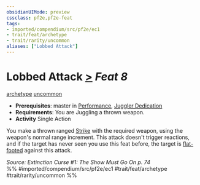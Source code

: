 ```yaml
---
obsidianUIMode: preview
cssclass: pf2e,pf2e-feat
tags:
- imported/compendium/src/pf2e/ec1
- trait/feat/archetype
- trait/rarity/uncommon
aliases: ["Lobbed Attack"]
---
```

# Lobbed Attack  [>](chapter-9-playing-the-game.md#Actions "Single Action") *Feat 8*  
[archetype](archetype.md)  [uncommon](uncommon.md)  

- **Prerequisites**: master in [Performance](../skills.md#Performance), [Juggler Dedication](juggler-dedication-ec1.md)
- **Requirements**: You are Juggling a thrown weapon.
- **Activity** Single Action

You make a thrown ranged [Strike](strike.md) with the required weapon, using the weapon's normal range increment. This attack doesn't trigger reactions, and if the target has never seen you use this feat before, the target is [flat-footed](conditions.md#Flat-footed) against this attack.

*Source: Extinction Curse #1: The Show Must Go On p. 74*  
%% #imported/compendium/src/pf2e/ec1 #trait/feat/archetype #trait/rarity/uncommon %%